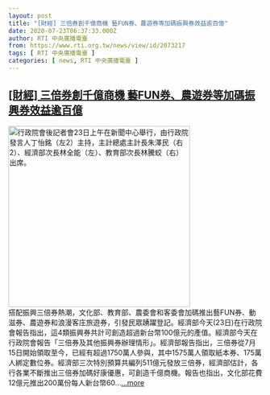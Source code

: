 ```yaml
---
layout: post
title: "[財經] 三倍券創千億商機 藝FUN券、農遊券等加碼振興券效益逾百億"
date: 2020-07-23T06:37:33.000Z
author: RTI 中央廣播電臺
from: https://www.rti.org.tw/news/view/id/2073217
tags: [ RTI 中央廣播電臺 ]
categories: [ news, RTI 中央廣播電臺 ]
---
```

<!--1595486253000-->
[[財經] 三倍券創千億商機 藝FUN券、農遊券等加碼振興券效益逾百億](https://www.rti.org.tw/news/view/id/2073217)
------

<div>
<img src="https://static.rti.org.tw/assets/thumbnails/2020/07/23/20200723000032M.jpg" width="360" alt="行政院會後記者會23日上午在新聞中心舉行，由行政院發言人丁怡銘（左2）主持，主計總處主計長朱澤民（右2）、經濟部次長林全能（左）、教育部次長林騰蛟（右）出席。" title="行政院會後記者會23日上午在新聞中心舉行，由行政院發言人丁怡銘（左2）主持，主計總處主計長朱澤民（右2）、經濟部次長林全能（左）、教育部次長林騰蛟（右）出席。"><br>搭配振興三倍券熱潮，文化部、教育部、農委會和客委會加碼推出藝FUN券、動滋券、農遊券和浪漫客庄旅遊券，引發民眾踴躍登記。經濟部今天(23日)在行政院會報告指出，這4類振興券共計可創造超過新台幣100億元的產值。經濟部今天在行政院會報告「三倍券及其他振興券辦理情形」。經濟部報告指出，三倍券從7月15日開始領取至今，已經有超過1750萬人參與，其中1575萬人領取紙本券、175萬人綁定數位券。經濟部三次特別預算共編列511億元發放三倍券，經濟部估計，各行各業不斷推出三倍券加碼好康優惠，可創造千億商機。報告也指出，文化部花費12億元推出200萬份每人新台幣60...<a target="_blank" href="https://www.rti.org.tw/news/view/id/2073217">...more</a>
</div>
